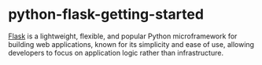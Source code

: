 # python-flask-getting-started
[Flask](https://flask.palletsprojects.com/en/stable/) is a lightweight, flexible, and popular Python microframework for building web applications, known for its simplicity and ease of use, allowing developers to focus on application logic rather than infrastructure. 
